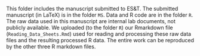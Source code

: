 This folder includes the manuscript submitted to ES&T.  The submitted manuscript (in LaTeX) is in the folder `MS`.  Data and R code are in the folder `R`. The raw data used in this manuscript are internal lab documents, not publicly available. We uploaded (to the folder `R`) our Rmarkdown file (`Reading_Data_Sheets.Rmd`) used for reading and processing these raw data files and the resulting processed R data. The entire work can be reproduced by the other three R markdown files.  
